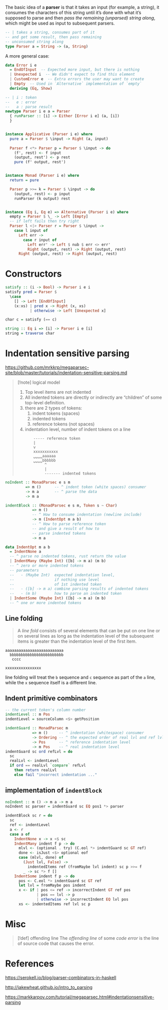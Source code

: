 The basic idea of a **parser** is that it takes an input (for example, a string), it consumes the characters of this string until it’s done with what it’s supposed to parse and then _pass the remaining (unparsed) string along_, which might be used as input to subsequent parsers.

```haskell
-- | takes a string, consumes part of it 
-- and get some result, then pass remaining 
-- unconsumed string along
type Parser a = String -> (a, String)
```

A more general case:

```haskell
data Error i e
  = EndOfInput  -- Expected more input, but there is nothing
  | Unexpected i  -- We didn't expect to find this element
  | CustomError e  -- Extra errors the user may want to create
  | Empty  -- Used in `Alternative` implementation of `empty`
  deriving (Eq, Show)

-- | i : token 
--   e : error
--   a : parse result
newtype Parser i e a = Parser
  { runParser :: [i] -> Either [Error i e] (a, [i])
  }


instance Applicative (Parser i e) where
  pure a = Parser $ \input -> Right (a, input)
  
  Parser f <*> Parser p = Parser $ \input -> do
    (f', rest) <- f input
    (output, rest') <- p rest
    pure (f' output, rest')


instance Monad (Parser i e) where
  return = pure

  Parser p >>= k = Parser $ \input -> do
    (output, rest) <- p input
    runParser (k output) rest


instance (Eq i, Eq e) => Alternative (Parser i e) where
  empty = Parser $ \_ -> Left [Empty]
  -- if left fails then try right
  Parser l <|> Parser r = Parser $ \input ->
    case l input of
      Left err ->
        case r input of
          Left err' -> Left $ nub $ err <> err'
          Right (output, rest) -> Right (output, rest)
      Right (output, rest) -> Right (output, rest)
```

# Constructors

```haskell
satisfy :: (i -> Bool) -> Parser i e i 
satisfy pred = Parser $ 
  \case
    [] -> Left [EndOfInput]
    (x:xs) | pred x -> Right (x, xs)
           | otherwise -> Left [Unexpected x]

char c = satisfy (== c)

string :: Eq i => [i] -> Parser i e [i] 
string = traverse char
```

# Indentation sensitive parsing

https://github.com/mrkkrp/megaparsec-site/blob/master/tutorials/indentation-sensitive-parsing.md

>[!note] logical model
> 1. Top level items are not indented
> 2. All indented tokens are directly or indirectly are “children” of some top-level definition.
> 3. there are 2 types of tokens:
>     1. indent tokens (spaces)
>     2. indented tokens
>     3. reference tokens (not spaces)
> 4. indentation level, number of indent tokens on a line
> ```
>        ----- reference token
>        |
>        v
>        xxxxxxxxxxx    
>        ␣␣␣␣aaaaaa
>        ␣␣␣␣bbbbbb
>             ^
>             |
>             ------- indented tokens
> ```


```haskell
noIndent :: MonadParsec e s m
         => m ()      -- ^ indent token (white spaces) consumer
         -> m a       -- ^ parse the data
         -> m a

indentBlock :: (MonadParsec e s m, Token s ~ Char)
            => m ()    
            -- ^ How to consume indentation (newline include)
            -> m (IndentOpt m a b) 
            -- ^ How to parse reference token
            -- and give a result of how to 
            -- parse indented tokens
            -> m a

data IndentOpt m a b
  = IndentNone a
  -- ^ parse no indented tokens, rust return the value
  | IndentMany (Maybe Int) ([b] -> m a) (m b)
  -- ^ zero or more indented tokens
  -- parameters 
  --   - (Maybe Int)  expected indentation level, 
  --                  if nothing use level 
  --                  of 1st indented token
  --   - ([b] -> m a) combine parsing results of indented tokens
  --   - (m b)        how to parse an indented token 
  | IndentSome (Maybe Int) ([b] -> m a) (m b)
  -- ^ one or more indented tokens
```
## Line folding

> A _line fold_ consists of several elements that can be put on one line or on several lines as long as the indentation level of the subsequent items is greater than the indentation level of the first item.

```
aaaaaaaaaaaaaaaaaaaaaaaaaa
  bbbbbbbbbbbbbbbbbbbbbbbb
   cccc
   
xxxxxxxxxxxxxxxx
```
line folding will treat the `b` sequence and `c` sequence as part of the `a` line, while the `x` sequence itself is a different line.

## Indent primitive combinators

```haskell
-- the current token's column number
indentLevel :: m Pos 
indentLevel = sourceColumn <$> getPosition

indentGuard :: MonadParsec m
            => m ()     -- ^ indentation (whitespace) consumer
            -> Ordering -- ^ the expected order of real lvl and ref lvl
            -> Pos      -- ^ reference indentation level
            -> m Pos    -- ^ real indentation level 
indentGuard sc ord refLvl = do 
  sc 
  realLvl <- indentLevel
  if ord == realLvl `compare` refLvl 
    then return realLvl
    else fail "incorrect indentation ..."
```

## implementation of `indentBlock`

```haskell
noIndent :: m () -> m a -> m a
noIndent sc parser = indentGuard sc EQ pos1 *> parser 

indentBlock sc r = do
  sc
  ref <- indentLevel
  a <- r
  case a of
    IndentNone x -> x <$ sc
    IndentMany indent f p -> do
      mlvl <- (optional . try) (C.eol *> indentGuard sc GT ref)
      done <- isJust <$> optional eof
      case (mlvl, done) of
        (Just lvl, False) ->
          indentedItems ref (fromMaybe lvl indent) sc p >>= f
        _ -> sc *> f []
    IndentSome indent f p -> do
      pos <- C.eol *> indentGuard sc GT ref
      let lvl = fromMaybe pos indent
      x <- if | pos <= ref -> incorrectIndent GT ref pos
              | pos == lvl -> p
              | otherwise -> incorrectIndent EQ lvl pos
      xs <- indentedItems ref lvl sc p
```
# Misc

>[!def] offending line
> The _offending line_ of some _code error_ is the line of source code that causes the error.

# References

https://serokell.io/blog/parser-combinators-in-haskell

http://jakewheat.github.io/intro_to_parsing

https://markkarpov.com/tutorial/megaparsec.html#indentationsensitive-parsing

